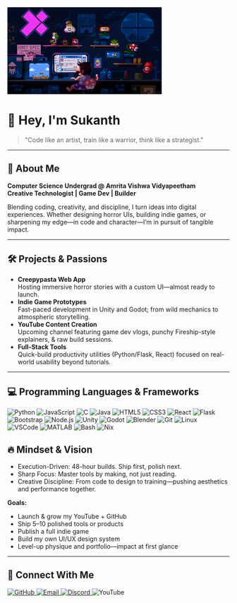 <img src="mario.gif" alt="Mario typing animation" width="350"/>

# 👋 Hey, I'm Sukanth

> "Code like an artist, train like a warrior, think like a strategist."

---

## 🚀 About Me

**Computer Science Undergrad @ Amrita Vishwa Vidyapeetham**  
**Creative Technologist | Game Dev | Builder**

Blending coding, creativity, and discipline, I turn ideas into digital experiences. Whether designing horror UIs, building indie games, or sharpening my edge—in code and character—I’m in pursuit of tangible impact.

---

## 🛠️ Projects & Passions

- **Creepypasta Web App**  
  Hosting immersive horror stories with a custom UI—almost ready to launch.
- **Indie Game Prototypes**  
  Fast-paced development in Unity and Godot; from wild mechanics to atmospheric storytelling.
- **YouTube Content Creation**  
  Upcoming channel featuring game dev vlogs, punchy Fireship-style explainers, & raw build sessions.
- **Full-Stack Tools**  
  Quick-build productivity utilities (Python/Flask, React) focused on real-world usability beyond tutorials.

---

## 💻 Programming Languages & Frameworks

<p align="left">
  <img src="https://cdn.jsdelivr.net/gh/devicons/devicon/icons/python/python-original.svg" width="40" alt="Python"/>
  <img src="https://cdn.jsdelivr.net/gh/devicons/devicon/icons/javascript/javascript-original.svg" width="40" alt="JavaScript"/>
  <img src="https://cdn.jsdelivr.net/gh/devicons/devicon/icons/c/c-original.svg" width="40" alt="C"/>
  <img src="https://cdn.jsdelivr.net/gh/devicons/devicon/icons/java/java-original.svg" width="40" alt="Java"/>
  <img src="https://cdn.jsdelivr.net/gh/devicons/devicon/icons/html5/html5-original.svg" width="40" alt="HTML5"/>
  <img src="https://cdn.jsdelivr.net/gh/devicons/devicon/icons/css3/css3-original.svg" width="40" alt="CSS3"/>
  <img src="https://cdn.jsdelivr.net/gh/devicons/devicon/icons/react/react-original.svg" width="40" alt="React"/>
  <img src="https://cdn.jsdelivr.net/gh/devicons/devicon/icons/flask/flask-original.svg" width="40" alt="Flask"/>
  <img src="https://cdn.jsdelivr.net/gh/devicons/devicon/icons/bootstrap/bootstrap-original.svg" width="40" alt="Bootstrap"/>
  <img src="https://cdn.jsdelivr.net/gh/devicons/devicon/icons/nodejs/nodejs-original.svg" width="40" alt="Node.js"/>
  <img src="https://cdn.jsdelivr.net/gh/devicons/devicon/icons/unity/unity-original.svg" width="40" alt="Unity"/>
  <img src="https://cdn.jsdelivr.net/gh/devicons/devicon/icons/godot/godot-original.svg" width="40" alt="Godot"/>
  <img src="https://cdn.jsdelivr.net/gh/devicons/devicon/icons/blender/blender-original.svg" width="40" alt="Blender"/>
  <img src="https://cdn.jsdelivr.net/gh/devicons/devicon/icons/git/git-original.svg" width="40" alt="Git"/>
  <img src="https://cdn.jsdelivr.net/gh/devicons/devicon/icons/linux/linux-original.svg" width="40" alt="Linux"/>
  <img src="https://cdn.jsdelivr.net/gh/devicons/devicon/icons/vscode/vscode-original.svg" width="40" alt="VSCode"/>
  <img src="https://cdn.jsdelivr.net/gh/devicons/devicon/icons/matlab/matlab-original.svg" width="40" alt="MATLAB"/>
  <img src="https://cdn.jsdelivr.net/gh/devicons/devicon/icons/bash/bash-original.svg" width="40" alt="Bash"/>
  <img src="https://cdn.jsdelivr.net/gh/devicons/devicon/icons/nixos/nixos-original.svg" width="40" alt="Nix"/>
</p>



## 🔥 Mindset & Vision

- Execution-Driven: 48-hour builds. Ship first, polish next.
- Sharp Focus: Master tools by making, not just reading.
- Creative Discipline: From code to design to training—pushing aesthetics and performance together.

**Goals:**  
- Launch & grow my YouTube + GitHub  
- Ship 5–10 polished tools or products  
- Publish a full indie game  
- Build my own UI/UX design system  
- Level-up physique and portfolio—impact at first glance

---
## 👾 Connect With Me

<p align="left">
  <a href="https://github.com/Sukanth19" target="_blank">
    <img src="https://img.shields.io/badge/GitHub-181717?style=for-the-badge&logo=github&logoColor=white" alt="GitHub"/>
  </a>
  <a href="mailto:sukan3066@gmail.com" target="_blank">
    <img src="https://img.shields.io/badge/Email-D14836?style=for-the-badge&logo=gmail&logoColor=white" alt="Email"/>
  </a>
  <a href="https://discord.com/users/zynk__19" target="_blank">
    <img src="https://img.shields.io/badge/Discord-5865F2?style=for-the-badge&logo=discord&logoColor=white" alt="Discord"/>
  </a>
  <img src="https://img.shields.io/badge/YouTube-Coming_Soon-red?style=for-the-badge&logo=youtube&logoColor=white" alt="YouTube"/>
</p>

